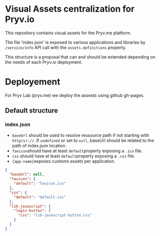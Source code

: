 # Visual Assets centralization for Pryv.io 

This repository contains visual assets for the Pryv.me platform. 

The file 'index.json' is exposed to various applications and libraries by `/service/info` API call with the `assets.definitions` property.

This structure is a proposal that can and should be extended depending on the needs of each Pryv.io deployment. 

# Deployement

For Pryv Lab (pryv.me) we deploy the assests using github gh-pages.

## Default structure 

### index.json

- `baseUrl` should be used to resolve  ressource path if not starting with `http(s)://`. If `undefined` or set to `null`, baseUrl should be related to the path of index.json location. 
- `favicon`should have at least `default`property exposing a `.ico` file.
- `css` should have at least `default`property exposing a `.css` file.
- `{app-name}`exposes customs assets per application.

```json
{ 
  "baseUrl": null,
  "favicon": {
    "default": "favicon.ico"
  },
  "css": {
    "default": "default.css"
  },
  "lib-javascript": {
    "login-button": {
      "css": "lib-javascript-button.css"
    }
  }
}
```